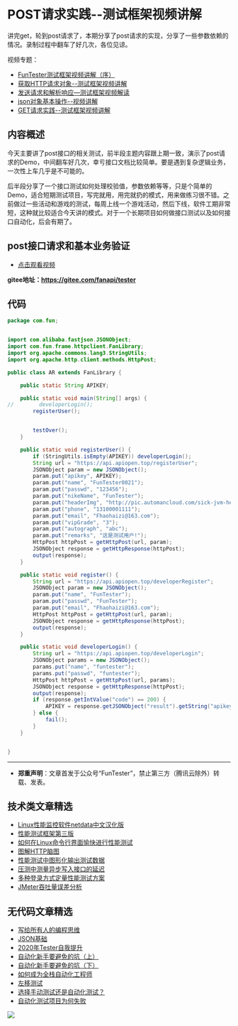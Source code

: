 # POST请求实践--测试框架视频讲解

讲完get，轮到post请求了，本期分享了post请求的实现，分享了一些参数依赖的情况。录制过程中翻车了好几次，各位见谅。

视频专题：

- [FunTester测试框架视频讲解（序）](https://mp.weixin.qq.com/s/CJrHAAniDMyr5oDXYHpPcQ)
- [获取HTTP请求对象--测试框架视频讲解](https://mp.weixin.qq.com/s/hG89sGf96GcPb2hGnludsw)
- [发送请求和解析响应—测试框架视频解读](https://mp.weixin.qq.com/s/xUQ8o3YuZOChXZ2UGR1Kyw)
- [json对象基本操作--视频讲解](https://mp.weixin.qq.com/s/MQtcIGKwWGEMb2XD3zmAIQ)
- [GET请求实践--测试框架视频讲解](https://mp.weixin.qq.com/s/_ZEDmRPXe4SLjCgdwDtC7A)

## 内容概述

今天主要讲了post接口的相关测试，前半段主题内容跟上期一致，演示了post请求的Demo，中间翻车好几次，幸亏接口文档比较简单。要是遇到复杂逻辑业务，一次性上车几乎是不可能的。

后半段分享了一个接口测试如何处理校验值，参数依赖等等，只是个简单的Demo，适合短期测试项目，写完就用，用完就扔的模式，用来做练习很不错。之前做过一些活动和游戏的测试，每周上线一个游戏活动，然后下线，软件工期非常短，这种就比较适合今天讲的模式。对于一个长期项目如何做接口测试以及如何接口自动化，后会有期了。

## post接口请求和基本业务验证

- [点击观看视频](https://mp.weixin.qq.com/s/g0mLzMQ4Br2e592m3p68eg)



**gitee地址：https://gitee.com/fanapi/tester**

## 代码


```Java
package com.fun;


import com.alibaba.fastjson.JSONObject;
import com.fun.frame.httpclient.FanLibrary;
import org.apache.commons.lang3.StringUtils;
import org.apache.http.client.methods.HttpPost;

public class AR extends FanLibrary {

    public static String APIKEY;

    public static void main(String[] args) {
//        developerLogin();
        registerUser();


        testOver();
    }

    public static void registerUser() {
        if (StringUtils.isEmpty(APIKEY)) developerLogin();
        String url = "https://api.apiopen.top/registerUser";
        JSONObject param = new JSONObject();
        param.put("apikey", APIKEY);
        param.put("name", "FunTester0021");
        param.put("passwd", "123456");
        param.put("nikeName", "FunTester");
        param.put("headerImg", "http://pic.automancloud.com/sick-jvm-heap-1.png");
        param.put("phone", "13100001111");
        param.put("email", "Fhaohaizi@163.com");
        param.put("vipGrade", "3");
        param.put("autograph", "abc");
        param.put("remarks", "这是测试用户!");
        HttpPost httpPost = getHttpPost(url, param);
        JSONObject response = getHttpResponse(httpPost);
        output(response);
    }

    public static void register() {
        String url = "https://api.apiopen.top/developerRegister";
        JSONObject param = new JSONObject();
        param.put("name", "FunTester");
        param.put("passwd", "FunTester");
        param.put("email", "Fhaohaizi@163.com");
        HttpPost httpPost = getHttpPost(url, param);
        JSONObject response = getHttpResponse(httpPost);
        output(response);
    }

    public static void developerLogin() {
        String url = "https://api.apiopen.top/developerLogin";
        JSONObject params = new JSONObject();
        params.put("name", "funtester");
        params.put("passwd", "funtester");
        HttpPost httpPost = getHttpPost(url, params);
        JSONObject response = getHttpResponse(httpPost);
        output(response);
        if (response.getIntValue("code") == 200) {
            APIKEY = response.getJSONObject("result").getString("apikey");
        } else {
            fail();
        }
    }


}

```

---
* **郑重声明**：文章首发于公众号“FunTester”，禁止第三方（腾讯云除外）转载、发表。

## 技术类文章精选

- [Linux性能监控软件netdata中文汉化版](https://mp.weixin.qq.com/s/fdXtK-5WwKnxjLZdyg6-nA)
- [性能测试框架第三版](https://mp.weixin.qq.com/s/Mk3PoH7oJX7baFmbeLtl_w)
- [如何在Linux命令行界面愉快进行性能测试](https://mp.weixin.qq.com/s/fwGqBe1SpA2V0lPfAOd04Q)
- [图解HTTP脑图](https://mp.weixin.qq.com/s/100Vm8FVEuXs0x6rDGTipw)
- [性能测试中图形化输出测试数据](https://mp.weixin.qq.com/s/EMvpYIsszdwBJFPIxztTvA)
- [压测中测量异步写入接口的延迟](https://mp.weixin.qq.com/s/odvK1iYgg4eRVtOOPbq15w)
- [多种登录方式定量性能测试方案](https://mp.weixin.qq.com/s/WuZ2h2rr0rNBgEvQVioacA)
- [JMeter吞吐量误差分析](https://mp.weixin.qq.com/s/jHKmFNrLmjpihnoigNNCSg)

## 无代码文章精选

- [写给所有人的编程思维](https://mp.weixin.qq.com/s/Oj33UCnYfbUgzsBzEm2GPQ)
- [JSON基础](https://mp.weixin.qq.com/s/tnQmAFfFbRloYp8J9TYurw)
- [2020年Tester自我提升](https://mp.weixin.qq.com/s/vuhUp85_6Sbg6ReAN3TTSQ)
- [自动化新手要避免的坑（上）](https://mp.weixin.qq.com/s/MjcX40heTRhEgCFhInoqYQ)
- [自动化新手要避免的坑（下）](https://mp.weixin.qq.com/s/azDUo1IO5JgkJIS9n1CMRg)
- [如何成为全栈自动化工程师](https://mp.weixin.qq.com/s/j2rQ3COFhg939KLrgKr_bg)
- [左移测试](https://mp.weixin.qq.com/s/8zXkWV4ils17hUqlXIpXSw)
- [选择手动测试还是自动化测试？](https://mp.weixin.qq.com/s/4haRrfSIp5Plgm_GN98lRA)
- [自动化测试项目为何失败](https://mp.weixin.qq.com/s/KFJXuLjjs1hii47C1BH8PA)


![](https://mmbiz.qpic.cn/mmbiz_png/13eN86FKXzDkiawpL3o8umv1EgHOc2OE1H8DtTMQSXWTOgFYPMSGtoX2BZlricBBJun4hMGUOJd7uibe68zQecRFw/640?wx_fmt=png&tp=webp&wxfrom=5&wx_lazy=1&wx_co=1)